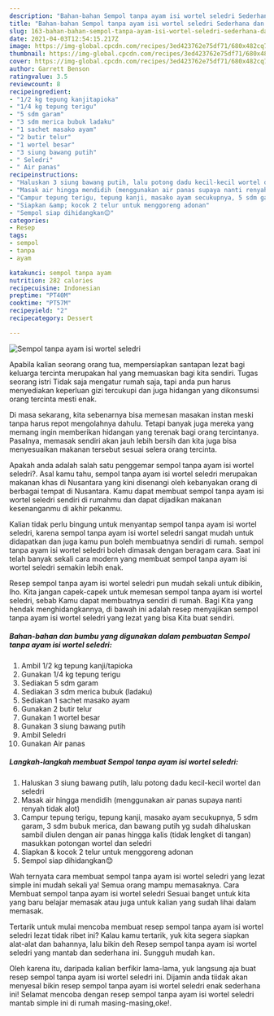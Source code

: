 ```yaml
---
description: "Bahan-bahan Sempol tanpa ayam isi wortel seledri Sederhana dan Mudah Dibuat"
title: "Bahan-bahan Sempol tanpa ayam isi wortel seledri Sederhana dan Mudah Dibuat"
slug: 163-bahan-bahan-sempol-tanpa-ayam-isi-wortel-seledri-sederhana-dan-mudah-dibuat
date: 2021-04-03T12:54:15.217Z
image: https://img-global.cpcdn.com/recipes/3ed423762e75df71/680x482cq70/sempol-tanpa-ayam-isi-wortel-seledri-foto-resep-utama.jpg
thumbnail: https://img-global.cpcdn.com/recipes/3ed423762e75df71/680x482cq70/sempol-tanpa-ayam-isi-wortel-seledri-foto-resep-utama.jpg
cover: https://img-global.cpcdn.com/recipes/3ed423762e75df71/680x482cq70/sempol-tanpa-ayam-isi-wortel-seledri-foto-resep-utama.jpg
author: Garrett Benson
ratingvalue: 3.5
reviewcount: 8
recipeingredient:
- "1/2 kg tepung kanjitapioka"
- "1/4 kg tepung terigu"
- "5 sdm garam"
- "3 sdm merica bubuk ladaku"
- "1 sachet masako ayam"
- "2 butir telur"
- "1 wortel besar"
- "3 siung bawang putih"
- " Seledri"
- " Air panas"
recipeinstructions:
- "Haluskan 3 siung bawang putih, lalu potong dadu kecil-kecil wortel dan seledri"
- "Masak air hingga mendidih (menggunakan air panas supaya nanti renyah tidak alot)"
- "Campur tepung terigu, tepung kanji, masako ayam secukupnya, 5 sdm garam, 3 sdm bubuk merica, dan bawang putih yg sudah dihaluskan sambil diulen dengan air panas hingga kalis (tidak lengket di tangan) masukkan potongan wortel dan seledri"
- "Siapkan &amp; kocok 2 telur untuk menggoreng adonan"
- "Sempol siap dihidangkan😊"
categories:
- Resep
tags:
- sempol
- tanpa
- ayam

katakunci: sempol tanpa ayam 
nutrition: 282 calories
recipecuisine: Indonesian
preptime: "PT40M"
cooktime: "PT57M"
recipeyield: "2"
recipecategory: Dessert

---
```



![Sempol tanpa ayam isi wortel seledri](https://img-global.cpcdn.com/recipes/3ed423762e75df71/680x482cq70/sempol-tanpa-ayam-isi-wortel-seledri-foto-resep-utama.jpg)

Apabila kalian seorang orang tua, mempersiapkan santapan lezat bagi keluarga tercinta merupakan hal yang memuaskan bagi kita sendiri. Tugas seorang istri Tidak saja mengatur rumah saja, tapi anda pun harus menyediakan keperluan gizi tercukupi dan juga hidangan yang dikonsumsi orang tercinta mesti enak.

Di masa  sekarang, kita sebenarnya bisa memesan masakan instan meski tanpa harus repot mengolahnya dahulu. Tetapi banyak juga mereka yang memang ingin memberikan hidangan yang terenak bagi orang tercintanya. Pasalnya, memasak sendiri akan jauh lebih bersih dan kita juga bisa menyesuaikan makanan tersebut sesuai selera orang tercinta. 



Apakah anda adalah salah satu penggemar sempol tanpa ayam isi wortel seledri?. Asal kamu tahu, sempol tanpa ayam isi wortel seledri merupakan makanan khas di Nusantara yang kini disenangi oleh kebanyakan orang di berbagai tempat di Nusantara. Kamu dapat membuat sempol tanpa ayam isi wortel seledri sendiri di rumahmu dan dapat dijadikan makanan kesenanganmu di akhir pekanmu.

Kalian tidak perlu bingung untuk menyantap sempol tanpa ayam isi wortel seledri, karena sempol tanpa ayam isi wortel seledri sangat mudah untuk didapatkan dan juga kamu pun boleh membuatnya sendiri di rumah. sempol tanpa ayam isi wortel seledri boleh dimasak dengan beragam cara. Saat ini telah banyak sekali cara modern yang membuat sempol tanpa ayam isi wortel seledri semakin lebih enak.

Resep sempol tanpa ayam isi wortel seledri pun mudah sekali untuk dibikin, lho. Kita jangan capek-capek untuk memesan sempol tanpa ayam isi wortel seledri, sebab Kamu dapat membuatnya sendiri di rumah. Bagi Kita yang hendak menghidangkannya, di bawah ini adalah resep menyajikan sempol tanpa ayam isi wortel seledri yang lezat yang bisa Kita buat sendiri.

<!--inarticleads1-->

##### Bahan-bahan dan bumbu yang digunakan dalam pembuatan Sempol tanpa ayam isi wortel seledri:

1. Ambil 1/2 kg tepung kanji/tapioka
1. Gunakan 1/4 kg tepung terigu
1. Sediakan 5 sdm garam
1. Sediakan 3 sdm merica bubuk (ladaku)
1. Sediakan 1 sachet masako ayam
1. Gunakan 2 butir telur
1. Gunakan 1 wortel besar
1. Gunakan 3 siung bawang putih
1. Ambil  Seledri
1. Gunakan  Air panas




<!--inarticleads2-->

##### Langkah-langkah membuat Sempol tanpa ayam isi wortel seledri:

1. Haluskan 3 siung bawang putih, lalu potong dadu kecil-kecil wortel dan seledri
1. Masak air hingga mendidih (menggunakan air panas supaya nanti renyah tidak alot)
1. Campur tepung terigu, tepung kanji, masako ayam secukupnya, 5 sdm garam, 3 sdm bubuk merica, dan bawang putih yg sudah dihaluskan sambil diulen dengan air panas hingga kalis (tidak lengket di tangan) masukkan potongan wortel dan seledri
1. Siapkan &amp; kocok 2 telur untuk menggoreng adonan
1. Sempol siap dihidangkan😊




Wah ternyata cara membuat sempol tanpa ayam isi wortel seledri yang lezat simple ini mudah sekali ya! Semua orang mampu memasaknya. Cara Membuat sempol tanpa ayam isi wortel seledri Sesuai banget untuk kita yang baru belajar memasak atau juga untuk kalian yang sudah lihai dalam memasak.

Tertarik untuk mulai mencoba membuat resep sempol tanpa ayam isi wortel seledri lezat tidak ribet ini? Kalau kamu tertarik, yuk kita segera siapkan alat-alat dan bahannya, lalu bikin deh Resep sempol tanpa ayam isi wortel seledri yang mantab dan sederhana ini. Sungguh mudah kan. 

Oleh karena itu, daripada kalian berfikir lama-lama, yuk langsung aja buat resep sempol tanpa ayam isi wortel seledri ini. Dijamin anda tiidak akan menyesal bikin resep sempol tanpa ayam isi wortel seledri enak sederhana ini! Selamat mencoba dengan resep sempol tanpa ayam isi wortel seledri mantab simple ini di rumah masing-masing,oke!.

